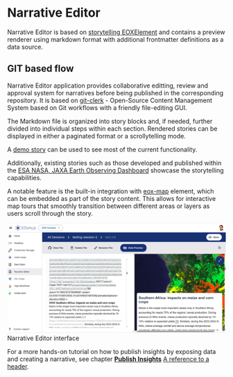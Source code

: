 # Narrative Editor

Narrative Editor is based on [storytelling EOXElement](https://eox-a.github.io/EOxElements/?path=/story/elements-eox-storytelling--markdown-with-editor) and contains a preview renderer using markdown format with additional frontmatter definitions as a data source.

## GIT based flow

Narrative Editor application provides collaborative editting, review and approval system for narratives before being published in the corresponding repository. It is based on [git-clerk](https://github.com/EOX-A/git-clerk) - Open-Source Content Management System based on Git workflows with a friendly file-editing GUI.

The Markdown file is organized into story blocks and, if needed, further divided into individual steps within each section. Rendered stories can be displayed in either a paginated format or a scrollytelling mode.

A [demo story](https://eox-a.github.io/EOxElements/?path=/story/elements-eox-storytelling--markdown-with-editor) can be used to see most of the current functionality.

Additionally, existing stories such as those developed and published within the [ESA NASA, JAXA Earth Observing Dashboard](https://github.com/ESA-eodashboards/eodashboard-narratives) showcase the storytelling capabilities. 

A notable feature is the built-in integration with [eox-map](https://eox-a.github.io/EOxElements/?path=/docs/elements-eox-map--docs) element, which can be embedded as part of the story content. This allows for interactive map tours that smoothly transition between different areas or layers as users scroll through the story.

![narrative_editor](assets/narrative_editor.png)
Narrative Editor interface 


For a more hands-on tutorial on how to publish insights by exposing data and creating a narrative, see chapter [**Publish Insights**](../use_cases/publish_insights.md)
[A reference to a header](#targeting-headers).

